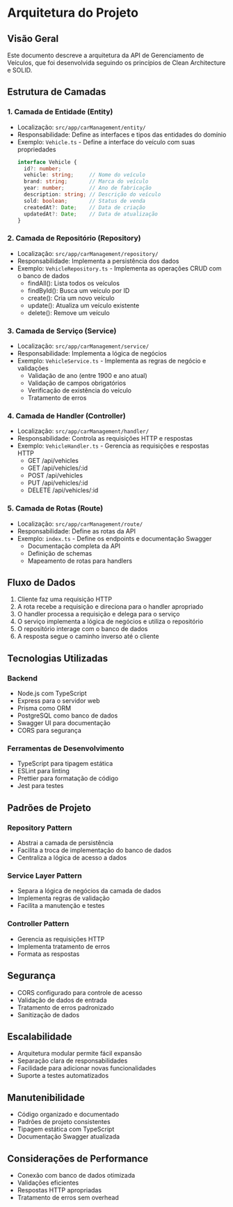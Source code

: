 # Arquitetura do Projeto

## Visão Geral

Este documento descreve a arquitetura da API de Gerenciamento de Veículos, que foi desenvolvida seguindo os princípios de Clean Architecture e SOLID.

## Estrutura de Camadas

### 1. Camada de Entidade (Entity)
- Localização: `src/app/carManagement/entity/`
- Responsabilidade: Define as interfaces e tipos das entidades do domínio
- Exemplo: `Vehicle.ts` - Define a interface do veículo com suas propriedades
  ```typescript
  interface Vehicle {
    id?: number;
    vehicle: string;     // Nome do veículo
    brand: string;       // Marca do veículo
    year: number;        // Ano de fabricação
    description: string; // Descrição do veículo
    sold: boolean;       // Status de venda
    createdAt?: Date;    // Data de criação
    updatedAt?: Date;    // Data de atualização
  }
  ```

### 2. Camada de Repositório (Repository)
- Localização: `src/app/carManagement/repository/`
- Responsabilidade: Implementa a persistência dos dados
- Exemplo: `VehicleRepository.ts` - Implementa as operações CRUD com o banco de dados
  - findAll(): Lista todos os veículos
  - findById(): Busca um veículo por ID
  - create(): Cria um novo veículo
  - update(): Atualiza um veículo existente
  - delete(): Remove um veículo

### 3. Camada de Serviço (Service)
- Localização: `src/app/carManagement/service/`
- Responsabilidade: Implementa a lógica de negócios
- Exemplo: `VehicleService.ts` - Implementa as regras de negócio e validações
  - Validação de ano (entre 1900 e ano atual)
  - Validação de campos obrigatórios
  - Verificação de existência do veículo
  - Tratamento de erros

### 4. Camada de Handler (Controller)
- Localização: `src/app/carManagement/handler/`
- Responsabilidade: Controla as requisições HTTP e respostas
- Exemplo: `VehicleHandler.ts` - Gerencia as requisições e respostas HTTP
  - GET /api/vehicles
  - GET /api/vehicles/:id
  - POST /api/vehicles
  - PUT /api/vehicles/:id
  - DELETE /api/vehicles/:id

### 5. Camada de Rotas (Route)
- Localização: `src/app/carManagement/route/`
- Responsabilidade: Define as rotas da API
- Exemplo: `index.ts` - Define os endpoints e documentação Swagger
  - Documentação completa da API
  - Definição de schemas
  - Mapeamento de rotas para handlers

## Fluxo de Dados

1. Cliente faz uma requisição HTTP
2. A rota recebe a requisição e direciona para o handler apropriado
3. O handler processa a requisição e delega para o serviço
4. O serviço implementa a lógica de negócios e utiliza o repositório
5. O repositório interage com o banco de dados
6. A resposta segue o caminho inverso até o cliente

## Tecnologias Utilizadas

### Backend
- Node.js com TypeScript
- Express para o servidor web
- Prisma como ORM
- PostgreSQL como banco de dados
- Swagger UI para documentação
- CORS para segurança

### Ferramentas de Desenvolvimento
- TypeScript para tipagem estática
- ESLint para linting
- Prettier para formatação de código
- Jest para testes

## Padrões de Projeto

### Repository Pattern
- Abstrai a camada de persistência
- Facilita a troca de implementação do banco de dados
- Centraliza a lógica de acesso a dados

### Service Layer Pattern
- Separa a lógica de negócios da camada de dados
- Implementa regras de validação
- Facilita a manutenção e testes

### Controller Pattern
- Gerencia as requisições HTTP
- Implementa tratamento de erros
- Formata as respostas

## Segurança

- CORS configurado para controle de acesso
- Validação de dados de entrada
- Tratamento de erros padronizado
- Sanitização de dados

## Escalabilidade

- Arquitetura modular permite fácil expansão
- Separação clara de responsabilidades
- Facilidade para adicionar novas funcionalidades
- Suporte a testes automatizados

## Manutenibilidade

- Código organizado e documentado
- Padrões de projeto consistentes
- Tipagem estática com TypeScript
- Documentação Swagger atualizada

## Considerações de Performance

- Conexão com banco de dados otimizada
- Validações eficientes
- Respostas HTTP apropriadas
- Tratamento de erros sem overhead 